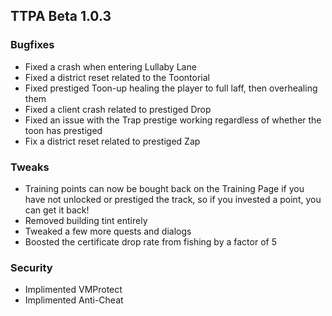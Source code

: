 ## TTPA Beta 1.0.3

### Bugfixes

  - Fixed a crash when entering Lullaby Lane
  - Fixed a district reset related to the Toontorial
  - Fixed prestiged Toon-up healing the player to full laff, then overhealing them
  - Fixed a client crash related to prestiged Drop
  - Fixed an issue with the Trap prestige working regardless of whether the toon 
    has prestiged
  - Fix a district reset related to prestiged Zap

### Tweaks

  - Training points can now be bought back on the Training Page if you have not 
    unlocked or prestiged the track, so if you invested a point, you can get it 
    back!
  - Removed building tint entirely
  - Tweaked a few more quests and dialogs
  - Boosted the certificate drop rate from fishing by a factor of 5

### Security

  - Implimented VMProtect
  - Implimented Anti-Cheat